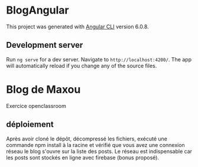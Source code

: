 # BlogAngular

This project was generated with [Angular CLI](https://github.com/angular/angular-cli) version 6.0.8.

## Development server

Run `ng serve` for a dev server. Navigate to `http://localhost:4200/`. The app will automatically reload if you change any of the source files.

# Blog de Maxou

Exercice openclassroom

## déploiement
Après avoir cloné le dépôt, décompressé les fichiers, exécuté une commande npm install à la racine et vérifié que vous avez une connexion réseau le blog s'ouvre sur la liste des posts.
Le réseau est indispensable car les posts sont stockés en ligne avec firebase (bonus proposé).
